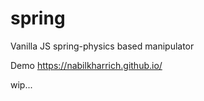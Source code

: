 # spring

Vanilla JS spring-physics based manipulator

Demo https://nabilkharrich.github.io/

wip...
